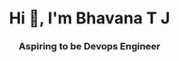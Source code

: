 <h1 align="center">Hi 👋, I'm Bhavana T J </h1>
<h3 align="center">Aspiring to be Devops Engineer</h3>
<!--
**Bhavana851/Bhavana851** is a ✨ _special_ ✨ repository because its `README.md` (this file) appears on your GitHub profile.

Here are some ideas to get you started:

-  🔭 I’m currently working on **AWS**
- 🌱 I’m currently learning 
- 👯 I’m looking to collaborate on ...
- 🤔 I’m looking for help with ...
- 💬 Ask me about ...
- 📫 You can reach me at: **tjbhavana257@gmail.com**
- 😄 Pronouns: ...
- ⚡ Fun fact: ...
-->
